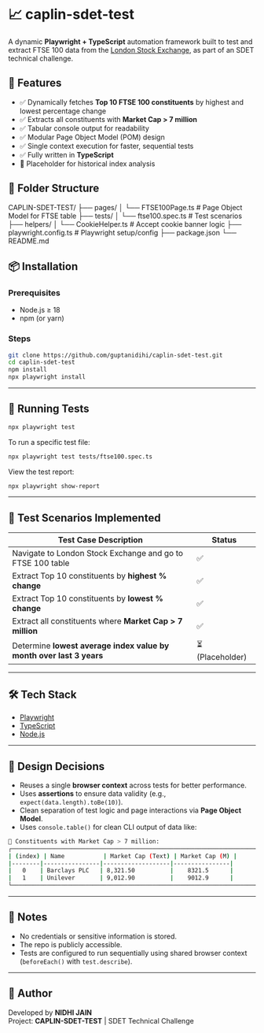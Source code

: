 # 📈 caplin-sdet-test

A dynamic **Playwright + TypeScript** automation framework built to test and extract FTSE 100 data from the [London Stock Exchange](https://www.londonstockexchange.com/), as part of an SDET technical challenge.

## 🚀 Features

- ✅ Dynamically fetches **Top 10 FTSE 100 constituents** by highest and lowest percentage change
- ✅ Extracts all constituents with **Market Cap > 7 million**
- ✅ Tabular console output for readability
- ✅ Modular Page Object Model (POM) design
- ✅ Single context execution for faster, sequential tests
- ✅ Fully written in **TypeScript**
- 🔐 Placeholder for historical index analysis

## 🧱 Folder Structure

CAPLIN-SDET-TEST/
├── pages/
│   └── FTSE100Page.ts         # Page Object Model for FTSE table
├── tests/
│   └── ftse100.spec.ts        # Test scenarios
├── helpers/
│   └── CookieHelper.ts        # Accept cookie banner logic
├── playwright.config.ts       # Playwright setup/config
├── package.json
└── README.md

## 📦 Installation

### Prerequisites

- Node.js ≥ 18
- npm (or yarn)

### Steps

```bash
git clone https://github.com/guptanidihi/caplin-sdet-test.git
cd caplin-sdet-test
npm install
npx playwright install
```

---

## 🔪 Running Tests

```bash
npx playwright test
```

To run a specific test file:

```bash
npx playwright test tests/ftse100.spec.ts
```

View the test report:

```bash
npx playwright show-report
```

---

## 🔪 Test Scenarios Implemented

| Test Case Description                                               | Status          |
| ------------------------------------------------------------------- | --------------- |
| Navigate to London Stock Exchange and go to FTSE 100 table          | ✅               |
| Extract Top 10 constituents by **highest % change**                 | ✅               |
| Extract Top 10 constituents by **lowest % change**                  | ✅               |
| Extract all constituents where **Market Cap > 7 million**           | ✅               |
| Determine **lowest average index value by month over last 3 years** | ⏳ (Placeholder) |

---

## 🛠️ Tech Stack

- [Playwright](https://playwright.dev/)
- [TypeScript](https://www.typescriptlang.org/)
- [Node.js](https://nodejs.org/)

---

## 🧠 Design Decisions

- Reuses a single **browser context** across tests for better performance.
- Uses **assertions** to ensure data validity (e.g., `expect(data.length).toBe(10)`).
- Clean separation of test logic and page interactions via **Page Object Model**.
- Uses `console.table()` for clean CLI output of data like:

```bash
📅 Constituents with Market Cap > 7 million:
┌───────────────────────────────────────────────────────────────────────────────────────────────────────────────┐
| (index) | Name           | Market Cap (Text) | Market Cap (M) |
|--------|----------------|-------------------|----------------|
|   0    | Barclays PLC   | 8,321.50          |    8321.5      |
|   1    | Unilever       | 9,012.90          |    9012.9      |
└────────────────────────────────────────────────────────────────────────────────────────────────────┘
```

---

## 🔐 Notes

- No credentials or sensitive information is stored.
- The repo is publicly accessible.
- Tests are configured to run sequentially using shared browser context (`beforeEach()` with `test.describe`).

---

## 👤 Author

Developed by **NIDHI JAIN**\
Project: **CAPLIN-SDET-TEST** | SDET Technical Challenge
